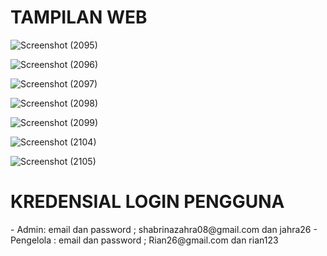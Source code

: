 <h1>TAMPILAN WEB</h1>

![Screenshot (2095)](https://github.com/shbri08/UAS_WEBLANJUT/assets/117991094/a06222e7-ebd5-464e-9b38-ec5c2010b796)

![Screenshot (2096)](https://github.com/shbri08/UAS_WEBLANJUT/assets/117991094/900df1c6-050b-4791-bdd6-ff36eb49fe53)

![Screenshot (2097)](https://github.com/shbri08/UAS_WEBLANJUT/assets/117991094/7664a7ba-363d-43e8-87f4-3c8de87d75fb)
  
![Screenshot (2098)](https://github.com/shbri08/UAS_WEBLANJUT/assets/117991094/dc102c94-de36-4c03-b860-12b7476abc7e)
  
![Screenshot (2099)](https://github.com/shbri08/UAS_WEBLANJUT/assets/117991094/866de567-ca9d-4487-951a-eae968a6eaf2)
  
![Screenshot (2104)](https://github.com/shbri08/UAS_WEBLANJUT/assets/117991094/8f3a96e6-b5a3-4220-a7c4-421cdbc4db39)
  
![Screenshot (2105)](https://github.com/shbri08/UAS_WEBLANJUT/assets/117991094/cd0df921-2ed3-419f-96f3-86cc9755a986)


<h1>KREDENSIAL LOGIN PENGGUNA</h1>- Admin: email dan password ; shabrinazahra08@gmail.com dan jahra26
- Pengelola : email dan password ; Rian26@gmail.com dan rian123
